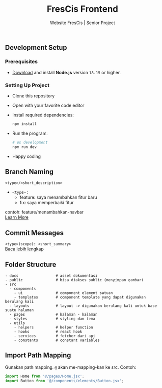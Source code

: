<h1 align="center">
  FresCis Frontend
</h1>
<p align="center">Website FresCis | Senior Project</p>

<br>

<!-- ## Related Repository

- Frontend Repo: [https://github.com/lutfiandri/teti-lib-frontend](https://github.com/lutfiandri/teti-lib-frontend) (current)
- Backend Repo: [https://github.com/lutfiandri/teti-lib](https://github.com/lutfiandri/teti-lib) -->

<!-- ## Links

- Slide Presentasi: [Click Here](https://www.canva.com/design/DAFSQCxxR6Q/3yai7zDDPaF2WBaAPU3OfA/view?utm_content=DAFSQCxxR6Q&utm_campaign=designshare&utm_medium=link&utm_source=publishsharelink#1)
- Front End: https://teti-library.vercel.app/
- Back End: https://teti-lib.vercel.app/
- Postman Docs: [Click Here](https://documenter.getpostman.com/view/23529898/2s8YzS1iXv) -->

## Development Setup

### Prerequisites

- [Download](https://nodejs.org/en/download/) and install **Node.js** version `18.15` or higher.

### Setting Up Project

- Clone this repository
- Open with your favorite code editor
- Install required dependencies:

  ```bash
  npm install
  ```

- Run the program:

  ```bash
  # on development
  npm run dev
  ```

- Happy coding

## Branch Naming

`<type>/<short_description>`

- `<type>` :
  - feature: saya menambahkan fitur baru
  - fix: saya memperbaiki fitur

contoh: feature/menambahkan-navbar <br/>
[Learn More](https://nvie.com/posts/a-successful-git-branching-model/)

## Commit Messages

`<type>(scope): <short_summary>` <br/>
[Baca lebih lengkap](https://gist.github.com/joshbuchea/6f47e86d2510bce28f8e7f42ae84c716)

## Folder Structure

```
- docs                 # asset dokumentasi
- public               # bisa diakses public (menyimpan gambar)
- src
  - components
    - ui               # component element satuan
    - templates        # component template yang dapat digunakan berulang kali
  - layouts            # layout -> digunakan berulang kali untuk base suatu halaman
  - pages              # halaman - halaman
  - styles             # styling dan tema
  - utils
    - helpers          # helper function
    - hooks            # react hook
    - services         # fetcher dari api
    - constants        # constant variables
```

## Import Path Mapping

Gunakan path mapping. `@` akan me-mapping-kan ke src. Contoh:

```javascript
import Home from '@/pages/Home.jsx';
import Button from '@/components/elements/Button.jsx';
```
